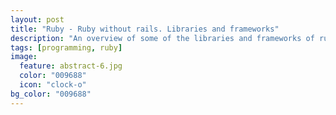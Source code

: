 ```yaml
---
layout: post
title: "Ruby - Ruby without rails. Libraries and frameworks"
description: "An overview of some of the libraries and frameworks of ruby besides rails."
tags: [programming, ruby]
image:
  feature: abstract-6.jpg
  color: "009688"
  icon: "clock-o"
bg_color: "009688"
---
```


